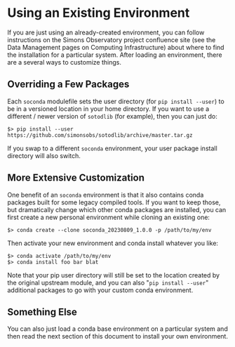 # Using an Existing Environment

If you are just using an already-created environment, you can follow
instructions on the Simons Observatory project confluence site (see the Data
Management pages on Computing Infrastructure) about where to find the
installation for a particular system. After loading an environment, there are a
several ways to customize things.

## Overriding a Few Packages

Each `soconda` modulefile sets the user directory (for `pip install --user`) to
be in a versioned location in your home directory. If you want to use a
different / newer version of `sotodlib` (for example), then you can just do:

    $> pip install --user https://github.com/simonsobs/sotodlib/archive/master.tar.gz

If you swap to a different `soconda` environment, your user package install
directory will also switch.

## More Extensive Customization

One benefit of an `soconda` environment is that it also contains conda packages
built for some legacy compiled tools. If you want to keep those, but
dramatically change which other conda packages are installed, you can first
create a new personal environment while cloning an existing one:

    $> conda create --clone soconda_20230809_1.0.0 -p /path/to/my/env

Then activate your new environment and conda install whatever you like:

    $> conda activate /path/to/my/env
    $> conda install foo bar blat

Note that your pip user directory will still be set to the location created by
the original upstream module, and you can also "`pip install --user`"
additional packages to go with your custom conda environment.

## Something Else

You can also just load a conda base environment on a particular system and then
read the next section of this document to install your own environment.
